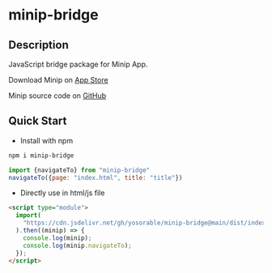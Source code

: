 # minip-bridge

## Description

JavaScript bridge package for Minip App.

Download Minip on [App Store](https://apps.apple.com/us/app/minip-editor/id6463115915)

Minip source code on [GitHub](https://github.com/Yosorable/minip)

## Quick Start

- Install with npm

```bash
npm i minip-bridge
```

```JavaScript
import {navigateTo} from "minip-bridge"
navigateTo({page: "index.html", title: "title"})
```

- Directly use in html/js file

```html
<script type="module">
  import(
    "https://cdn.jsdelivr.net/gh/yosorable/minip-bridge@main/dist/index.mjs"
  ).then((minip) => {
    console.log(minip);
    console.log(minip.navigateTo);
  });
</script>
```
